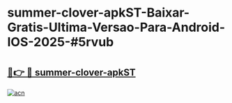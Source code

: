 # summer-clover-apkST-Baixar-Gratis-Ultima-Versao-Para-Android-IOS-2025-#5rvub

# <h2><a href="https://ainizakaria.my?title=summer-clover-apkST&ref=22M">🔗👉 🔴 summer-clover-apkST</a></h2>

[![acn](https://github.com/user-attachments/assets/0f9c940e-d8b0-45ae-aac7-cd30a18b3e1c)](https://ainizakaria.my?title=summer-clover-apkST&ref=22M)


